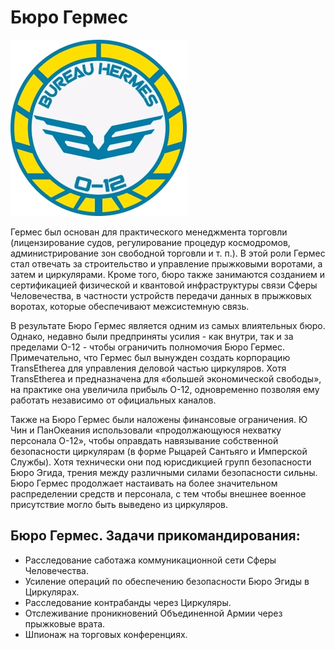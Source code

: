 # Бюро Гермес

![](hermes.jpg)

Гермес был основан для практического менеджмента торговли (лицензирование судов, регулирование процедур космодромов, администрирование зон свободной торговли и т. п.). В этой роли Гермес стал отвечать за строительство и управление прыжковыми воротами, а затем и циркулярами. Кроме того, бюро также занимаются созданием и сертификацией физической и квантовой инфраструктуры связи Сферы Человечества, в частности устройств передачи данных в прыжковых воротах, которые обеспечивают межсистемную связь.

В результате Бюро Гермес является одним из самых влиятельных бюро.
Однако, недавно были предприняты усилия - как внутри, так и за пределами О-12 - чтобы ограничить полномочия Бюро Гермес. Примечательно, что Гермес был вынужден создать корпорацию TransEtherea для управления деловой частью циркуляров. Хотя TransEtherea и предназначена для «большей экономической свободы», на практике она увеличила прибыль O-12, одновременно позволяя ему работать независимо от официальных каналов.

Также на Бюро Гермес были наложены финансовые ограничения. Ю Чин и ПанОкеания использовали «продолжающуюся нехватку персонала O-12», чтобы оправдать навязывание собственной безопасности циркулярам (в форме Рыцарей Сантьяго и Имперской Службы). Хотя технически они под юрисдикцией групп безопасности Бюро Эгида, трения между различными силами безопасности сильны. Бюро Гермес продолжает настаивать на более значительном распределении средств и персонала, с тем чтобы внешнее военное присутствие могло быть выведено из циркуляров.

## Бюро Гермес. Задачи прикомандирования:

* Расследование саботажа коммуникационной сети Сферы Человечества.
* Усиление операций по обеспечению безопасности Бюро Эгиды в Циркулярах.
* Расследование контрабанды через Циркуляры.
* Отслеживание проникновений Объединенной Армии через прыжковые врата.
* Шпионаж на торговых конференциях.
